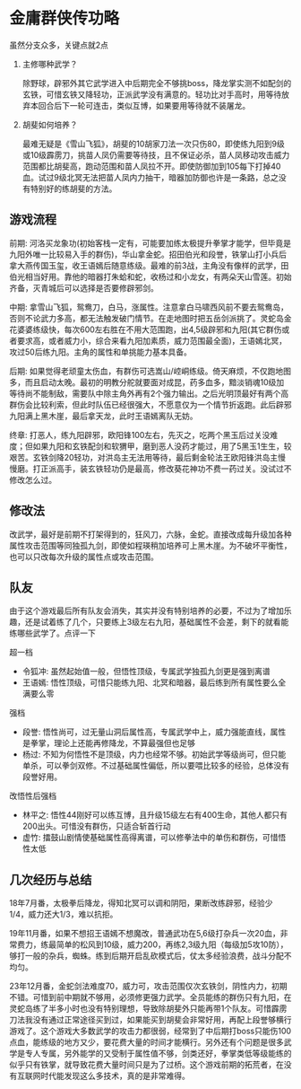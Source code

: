 # 金庸群侠传功略

虽然分支众多，关键点就2点

1. 主修哪种武学？

    除野球，辟邪外其它武学进入中后期完全不够挑boss，降龙掌实测不如配剑的玄铁，可惜玄铁又降轻功，正派武学没有满意的。轻功比对手高时，用等待放弃本回合后下一轮可连击，类似互博，如果要用等待就不装屠龙。

2. 胡斐如何培养？

    最难无疑是《雪山飞狐》，胡斐的10胡家刀法一次只伤80，即使练九阳到9级或10级霹雳刀，挑苗人凤仍需要等待技，且不保证必杀，苗人凤移动攻击威力范围都比胡斐高，跑动范围和苗人凤拉不开。即使防御加到105每下打掉40血。试过9级北冥无法把苗人凤内力抽干，暗器加防御也许是一条路，总之没有特别好的练胡斐的方法。

## 游戏流程

前期: 河洛买龙象功(初始客栈一定有，可能要加练太极提升拳掌才能学，但毕竟是九阳外唯一比较易入手的群伤)，华山拿金蛇。招田伯光和段誉，铁掌山打小兵后拿大燕传国玉玺，收王语嫣后随意练级。最难的前3战，主角没有像样的武学，田伯光相当好用。靠他的暗器打朱蛤和蛇，收杨过和小龙女，有两朵天山雪莲。初始齐备，灭青城后可以选择是否要修辟邪剑。

中期: 拿雪山飞狐，鸳鸯刀，白马，涨属性。注意拿白马啸西风前不要去鸳鸯岛，否则不论武力多高，都无法触发破门情节。在走地图时把五岳剑派挑了。灵蛇岛金花婆婆练级快，每次600左右胜在不用大范围跑，出4,5级辟邪和九阳(其它群伤或者要求高，或者威力小，综合来看九阳加素质，威力范围最全面)，王语嫣北冥，攻过50后练九阳。主角的属性和单挑能力基本具备。

后期: 如果觉得老顽童太伤血，有群伤可选嵩山/崆峒练级。倚天麻烦，不仅跑地图多，而且启动太晚。最初的明教分舵就要面对成昆，药多血多，黯淡销魂10级加等待尚不能制敌，需要队中除主角外再有2个强力输出。之后光明顶最好有两个高群伤会比较利索，但此时队伍已经很强大，不愿意仅为一个情节折返跑。此后辟邪九阳满上黑木崖，最后拿天龙，此时王语嫣离队无妨。

终章: 打恶人，练九阳辟邪，欧阳锋100左右，先灭之，吃两个黑玉后过关没难度；但如果九阳和玄铁配剑和软猬甲，磨到恶人没药才能过，用了5黑玉1生生，较艰苦。玄铁剑降20轻功，对洪岛主无法用等待，最后剩金轮法王欧阳锋洪岛主慢慢磨。打正派高手，装玄铁轻功仍是最高，修改葵花神功不费一药过关。没试过不修改怎么过。

## 修改法

改武学，最好是前期不打架得到的，狂风刀，六脉，金蛇。直接改成每升级加各种属性攻击范围等同独孤九剑，即使如程瑛稍加培养可上黑木崖。为不破坏平衡性，也可以只改每次升级的属性点或攻击范围。

## 队友

由于这个游戏最后所有队友会消失，其实并没有特别培养的必要，不过为了增加乐趣，还是试着练了几个，只要练上3级左右九阳，基础属性不会差，剩下的就看能练哪些武学了。点评一下

超一档

* 令狐冲: 虽然起始值一般，但悟性顶级，专属武学独孤九剑更是强到离谱
* 王语嫣: 悟性顶级，可惜只能练九阳、北冥和暗器，最后练到所有属性要么全满要么零

强档

* 段誉: 悟性尚可，过无量山洞后属性高，专属武学中上，威力强能直线，属性是拳掌，理论上还能再修降龙，不算最强但也足够
* 杨过: 不知为何悟性不是顶级，内力也经常不够。初始武学等级尚可，但只能单杀，可以拳剑双修。不过基础属性偏低，所以要喂比较多的经验，总体没有段誉好用。

改悟性后强档

* 林平之: 悟性44刚好可以练互博，且升级15级左右有400生命，其他人都只有200出头。可惜没有群伤，只适合斩首行动
* 虚竹: 擂鼓山剧情使基础属性高得离谱，可以修拳法中的单伤和群伤，可惜悟性太低

## 几次经历与总结

18年7月番，太极拳后降龙，得知北冥可以调和阴阳，果断改练辟邪，经验少1/4，威力还大1/3，难以抗拒。

19年11月番，如果不想招王语嫣不想魔改，普通武功在5,6级打杂兵一次20血，非常费力，练最简单的松风到10级，威力200，再练2,3级九阳（每级加5攻10防），够打一般的杂兵，蜘蛛。练到后期开启乱砍模式后，仗太多经验浪费，战斗分配不均匀。

23年12月番，金蛇剑法难度70，威力可，攻击范围仅次玄铁剑，阴性内力，初期不错。可惜到前中期就不够用，必须修更强力武学。全员能练的群伤只有九阳，在灵蛇岛练了半多小时也没有特别理想，导致除胡斐外只能再带1个队友。可惜霹雳刀法我没有通过正常途径买到过，如果能买到胡斐会非常好用，再配上段誉够横行游戏了。这个游戏大多数武学的攻击力都很弱，经常到了中后期打boss只能伤100点血，能练级的地方又少，要花费大量的时间才能横行。另外还有个问题是很多武学是专人专属，另外能学的又受制于属性值不够，剑类还好，拳掌类低等级能练的似乎只有铁掌，就导致花费大量时间只是为了过桥。这个游戏前期的拓荒者，在没有互联网时代能发现这么多技术，真的是非常难得。
